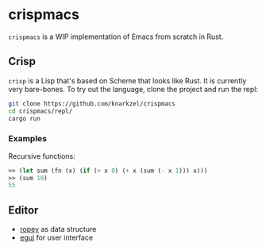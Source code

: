 # crispmacs

`crispmacs` is a WIP implementation of Emacs from scratch in Rust.

## Crisp

`crisp` is a Lisp that's based on Scheme that looks like Rust. It is currently
very bare-bones. To try out the language, clone the project and run the
repl:

```bash
git clone https://github.com/knarkzel/crispmacs
cd crispmacs/repl/
cargo run
```

### Examples

Recursive functions:

```lisp
>> (let sum (fn (x) (if (> x 0) (+ x (sum (- x 1))) x)))
>> (sum 10)
55
```

## Editor

- [ropey](https://docs.rs/ropey/1.3.2/ropey/index.html) as data structure
- [egui](https://docs.rs/egui/0.16.1/egui/) for user interface
